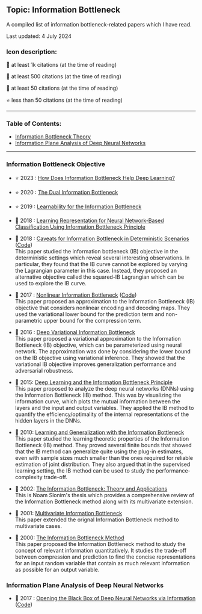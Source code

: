 ## Topic: Information Bottleneck

A compiled list of information bottleneck-related papers which I have read.

Last updated: 4 July 2024

### Icon description:

🥇 at least 1k citations (at the time of reading)

🥈 at least 500 citations (at the time of reading)

🥉 at least 50 citations (at the time of reading)

⭐ less than 50 citations (at the time of reading)

----

### Table of Contents:
- [Information Bottleneck Theory](#information-bottleneck-objective)
- [Information Plane Analysis of Deep Neural Networks](information-plane-analysis-of-deep-neural-networks)

----

### Information Bottleneck Objective

* ⭐ 2023 : [How Does Information Bottleneck Help Deep Learning?](https://arxiv.org/pdf/2305.18887) <br>

* ⭐ 2020 : [The Dual Information Bottleneck](https://arxiv.org/pdf/2006.04641) <br>

* ⭐ 2019 : [Learnability for the Information Bottleneck](https://arxiv.org/pdf/1907.07331) <br>

* 🥉 2018 : [Learning Representation for Neural Network-Based Classification Using Information Bottleneck Principle](https://arxiv.org/pdf/1802.09766) <br>

* 🥉 2018 : [Caveats for Information Bottleneck in Deterministic Scenarios](https://arxiv.org/pdf/1808.07593) ([Code](https://github.com/artemyk/ibcurve)) <br>
This paper studied the information bottleneck (IB) objective in the deterministic settings which reveal several interesting observations. In particular, they found that the IB curve cannot be explored by varying the Lagrangian parameter in this case. Instead, they proposed an alternative objective called the squared-IB Lagrangian which can be used to explore the IB curve.

* 🥉 2017 : [Nonlinear Information Bottleneck](https://arxiv.org/pdf/1705.02436) ([Code](https://github.com/artemyk/nonlinearIB)) <br>
This paper proposed an approximation to the Information Bottleneck (IB) objective that considers nonlinear encoding and decoding maps. They used the variational lower bound for the prediction term and non-parametric upper bound for the compression term.

* 🥇 2016 : [Deep Variational Information Bottleneck](https://arxiv.org/pdf/1612.00410) <br>
This paper proposed a variational approximation to the Information Bottleneck (IB) objective, which can be parameterized using neural network. The approximation was done by considering the lower bound on the IB objective using variational inference. They showed that the variational IB objective improves generalization performance and adversarial robustness.

* 🥇 2015: [Deep Learning and the Information Bottleneck Principle](https://arxiv.org/pdf/1503.02406) <br>
This paper proposed to analyze the deep neural networks (DNNs) using the Information Bottleneck (IB) method. This was by visualizing the information curve, which plots the mutual information between the layers and the input and output variables. They applied the IB method to quantify the efficiency/optimality of the internal representations of the hidden layers in the DNNs.

* 🥉 2010: [Learning and Generalization with the Information Bottleneck](https://www.cs.huji.ac.il/labs/learning/Papers/ibgen.pdf) <br>
This paper studied the learning theoretic properties of the Information Bottleneck (IB) method. They proved several finite bounds that showed that the IB method can generalize quite using the plug-in estimates, even with sample sizes much smaller than the ones required for reliable estimation of joint distribution. They also argued that in the supervised learning setting, the IB method can be used to study the performance-complexity trade-off.

* 🥉 2002: [The Information Bottleneck: Theory and Applications](https://www.cs.huji.ac.il/labs/learning/Theses/Slonim_PhD.pdf) <br>
This is Noam Slonim's thesis which provides a comprehensive review of the Information Bottleneck method along with its multivariate extension.

* 🥉 2001: [Multivariate Information Bottleneck](https://arxiv.org/pdf/1301.2270) <br>
This paper extended the orignal Information Bottleneck method to multivariate cases.

* 🥇 2000: [The Information Bottleneck Method](https://arxiv.org/pdf/physics/0004057) <br>
This paper proposed the Information Bottleneck method to study the concept of relevant information quantitatively. It studies the trade-off between compression and prediction to find the concise representations for an input random variable that contain as much relevant information as possible for an output variable.


### Information Plane Analysis of Deep Neural Networks

* 🥇 2017 : [Opening the Black Box of Deep Neural Networks via Information](https://arxiv.org/pdf/1703.00810) ([Code](https://github.com/ravidziv/IDNNs)) <br>
